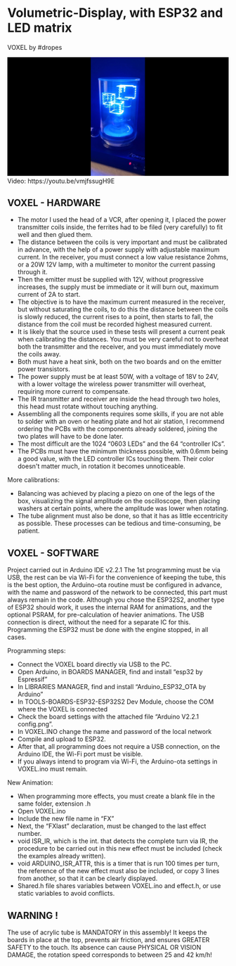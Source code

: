 # Volumetric-Display, with ESP32 and LED matrix

VOXEL by #dropes


<img src="https://github.com/pdropes/Volumetric-Display/blob/main/Photos/POV_Cover.jpg" width=1024>
Video: https://youtu.be/vmjfssugH9E


## VOXEL - HARDWARE

- The motor I used the head of a VCR, after opening it, I placed the power transmitter coils inside, the ferrites had to be filed (very carefully) to fit well and then glued them.
- The distance between the coils is very important and must be calibrated in advance, with the help of a power supply with adjustable maximum current. In the receiver, you must connect a low value resistance 2ohms, or a 20W 12V lamp, with a multimeter to monitor the current passing through it.
- Then the emitter must be supplied with 12V, without progressive increases, the supply must be immediate or it will burn out, maximum current of 2A to start.
- The objective is to have the maximum current measured in the receiver, but without saturating the coils, to do this the distance between the coils is slowly reduced, the current rises to a point, then starts to fall, the distance from the coil must be recorded highest measured current.
- It is likely that the source used in these tests will present a current peak when calibrating the distances. You must be very careful not to overheat both the transmitter and the receiver, and you must immediately move the coils away.
- Both must have a heat sink, both on the two boards and on the emitter power transistors.
- The power supply must be at least 50W, with a voltage of 18V to 24V, with a lower voltage the wireless power transmitter will overheat, requiring more current to compensate.
- The IR transmitter and receiver are inside the head through two holes, this head must rotate without touching anything.
- Assembling all the components requires some skills, if you are not able to solder with an oven or heating plate and hot air station, I recommend ordering the PCBs with the components already soldered, joining the two plates will have to be done later.
- The most difficult are the 1024 “0603 LEDs” and the 64 “controller ICs”.
- The PCBs must have the minimum thickness possible, with 0.6mm being a good value, with the LED controller ICs touching them. Their color doesn't matter much, in rotation it becomes unnoticeable.

More calibrations:
- Balancing was achieved by placing a piezo on one of the legs of the box, visualizing the signal amplitude on the oscilloscope, then placing washers at certain points, where the amplitude was lower when rotating.
- The tube alignment must also be done, so that it has as little eccentricity as possible.
  These processes can be tedious and time-consuming, be patient.

## VOXEL - SOFTWARE

Project carried out in Arduino IDE v2.2.1
The 1st programming must be via USB, the rest can be via Wi-Fi for the convenience of keeping the tube, this is the best option, the Arduino-ota routine must be configured in advance, with the name and password of the network to be connected, this part must always remain in the code.
Although you chose the ESP32S2, another type of ESP32 should work, it uses the internal RAM for animations, and the optional PSRAM, for pre-calculation of heavier animations.
The USB connection is direct, without the need for a separate IC for this.
Programming the ESP32 must be done with the engine stopped, in all cases.

Programming steps:
- Connect the VOXEL board directly via USB to the PC.
- Open Arduino, in BOARDS MANAGER, find and install “esp32 by Espressif”
- In LIBRARIES MANAGER, find and install “Arduino_ESP32_OTA by Arduino”
- In TOOLS-BOARDS-ESP32-ESP32S2 Dev Module, choose the COM where the VOXEL is connected
- Check the board settings with the attached file “Arduino V2.2.1 config.png”.
- In VOXEL.INO change the name and password of the local network 
- Compile and upload to ESP32.
- After that, all programming does not require a USB connection, on the Arduino IDE, the Wi-Fi port must be visible.
- If you always intend to program via Wi-Fi, the Arduino-ota settings in VOXEL.ino must remain.

New Animation:
- When programming more effects, you must create a blank file in the same folder, extension .h
- Open VOXEL.ino
- Include the new file name in “FX”
- Next, the “FXlast” declaration, must be changed to the last effect number.
- void ISR_IR, which is the int. that detects the complete turn via IR, the procedure to be carried out in this new effect must be included (check the examples already written).
- void ARDUINO_ISR_ATTR, this is a timer that is run 100 times per turn, the reference of the new effect must also be included, or copy 3 lines from another, so that it can be clearly displayed.
- Shared.h file shares variables between VOXEL.ino and effect.h, or use static variables to avoid conflicts.

## WARNING !
The use of acrylic tube is MANDATORY in this assembly!
It keeps the boards in place at the top, prevents air friction, and ensures GREATER SAFETY to the touch.
Its absence can cause PHYSICAL OR VISION DAMAGE, the rotation speed corresponds to between 25 and 42 km/h!

